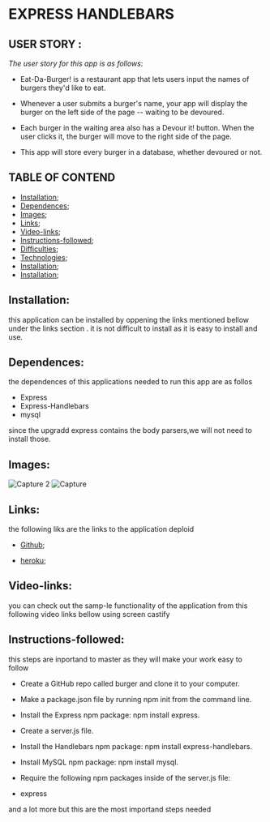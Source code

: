 # EXPRESS HANDLEBARS

## USER STORY :

*The user story for this app is as follows*:

- Eat-Da-Burger! is a restaurant app that lets users input the names of burgers they'd like to eat.

- Whenever a user submits a burger's name, your app will display the burger on the left side of the page -- waiting to be devoured.

- Each burger in the waiting area also has a Devour it! button. When the user clicks it, the burger will move to the right side of the page.

- This app will store every burger in a database, whether devoured or not.

## TABLE OF CONTEND

- [Installation](#installation);
- [Dependences](#dependences);
- [Images](#images);
- [Links](#links);
- [Video-links](#video-links);
- [Instructions-followed](#instructions-followed);
- [Difficulties](#difficulties);
- [Technologies](#technologies);
- [Installation](#installation);
- [Installation](#installation);

## Installation:

this application can be installed by oppening the links mentioned bellow under the links section .
it is not difficult to install as it is easy to install and use.

## Dependences: 

the dependences of this applications needed to run this app are as follos 

- Express
- Express-Handlebars
- mysql

since the upgradd express contains the body parsers,we will not need to install those.

## Images: 

![Capture 2](https://user-images.githubusercontent.com/71171928/104843117-42f5ae00-58c9-11eb-931a-8417c90735b8.PNG)
![Capture](https://user-images.githubusercontent.com/71171928/104843118-42f5ae00-58c9-11eb-918b-1739a71f568e.PNG)



## Links:
the following liks are the links to the application deploid

- [Github](https://github.com/chunga-codder/Express-Handlebars);

- [heroku](https://blooming-lowlands-38275.herokuapp.com/);


## Video-links:

you can check out the samp-le functionality of the application from this following video links bellow using screen castify

## Instructions-followed:

this steps are inportand to master as they will make your work easy to follow

- Create a GitHub repo called burger and clone it to your computer.

- Make a package.json file by running npm init from the command line.

- Install the Express npm package: npm install express.

- Create a server.js file.

- Install the Handlebars npm package: npm install express-handlebars.

- Install MySQL npm package: npm install mysql.

- Require the following npm packages inside of the server.js file:

- express

and a lot more but this are the most importand steps needed

